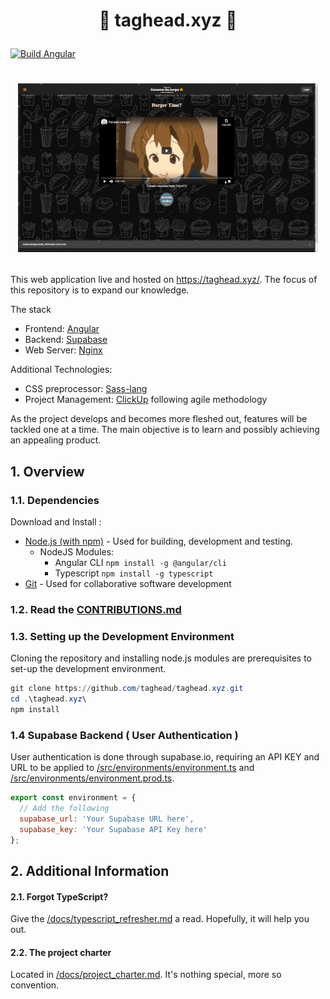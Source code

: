 # <p align="center"> :hamburger: taghead.xyz :hamburger: </p>
[![Build Angular](https://github.com/taghead/taghead.xyz/actions/workflows/main.yml/badge.svg)](https://github.com/taghead/taghead.xyz/actions/workflows/main.yml)
# <p align="center"> ![v0.15 Preview](docs\img\previews\v0.15\v0.15_Desktop.gif) </p>

This web application live and hosted on https://taghead.xyz/. The focus of this repository is to expand our knowledge.

The stack
- Frontend: [Angular](https://angular.io/)
- Backend: [Supabase](https://Supabase.io/)
- Web Server: [Nginx](https://www.nginx.com/)

Additional Technologies:
- CSS preprocessor: [Sass-lang](https://sass-lang.com/)
- Project Management: [ClickUp](https://clickup.com/) following agile methodology

As the project develops and becomes more fleshed out, features will be tackled one at a time. The main objective is to learn and possibly achieving an appealing product. 

## 1. Overview

### 1.1. Dependencies 
Download and Install :
- [Node.js (with npm)](https://nodejs.org/en/download/) - Used for building, development and testing.
  - NodeJS Modules:
    - Angular CLI `npm install -g @angular/cli`
    - Typescript `npm install -g typescript`
- [Git](https://git-scm.com/downloads) - Used for collaborative software development

### 1.2. Read the [CONTRIBUTIONS.md](/CONTRIBUTIONS.md)
  
### 1.3. Setting up the Development Environment

Cloning the repository and installing node.js modules are prerequisites to set-up the development environment.

```powershell
git clone https://github.com/taghead/taghead.xyz.git
cd .\taghead.xyz\
npm install
```

### 1.4 Supabase Backend ( User Authentication )

User authentication is done through supabase.io, requiring an API KEY and URL to be applied to [/src/environments/environment.ts](/src/environments/environment.ts) and [/src/environments/environment.prod.ts](/src/environments/environment.prod.ts).

```javascript
export const environment = {
  // Add the following
  supabase_url: 'Your Supabase URL here',
  supabase_key: 'Your Supabase API Key here'
};
```

## 2. Additional Information
#### 2.1. Forgot TypeScript? 
Give the [/docs/typescript_refresher.md](/docs/typescript_refresher.md) a read. Hopefully, it will help you out.

#### 2.2. The project charter
Located in [/docs/project_charter.md](/docs/project_charter.md). It's nothing special, more so convention.
